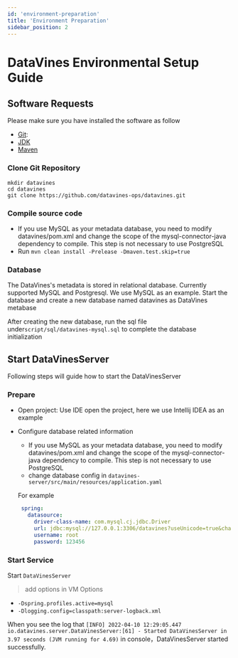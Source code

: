```yaml
---
id: 'environment-preparation'
title: 'Environment Preparation'
sidebar_position: 2
---
```


# DataVines Environmental Setup Guide

## Software Requests

Please make sure you have installed the software as follow

* [Git](https://git-scm.com/downloads): 
* [JDK](https://www.oracle.com/technetwork/java/javase/downloads/index.html)
* [Maven](http://maven.apache.org/download.cgi)

### Clone Git Repository

```
mkdir datavines
cd datavines
git clone https://github.com/datavines-ops/datavines.git
```
### Compile source code  

* If you use MySQL as your metadata database, you need to modify datavines/pom.xml and change the scope of the mysql-connector-java dependency to compile. This step is not necessary to use PostgreSQL
* Run ` mvn clean install -Prelease -Dmaven.test.skip=true ` 

### Database

The DataVines's metadata is stored in relational database. Currently supported MySQL and Postgresql. We use MySQL as an example. Start the database and create a new database named datavines as DataVines metabase

After creating the new database, run the sql file under`script/sql/datavines-mysql.sql` to complete the database initialization

## Start DataVinesServer

Following steps will guide how to start the DataVinesServer

### Prepare

* Open project: Use IDE open the project, here we use Intellij IDEA as an example

* Configure database related information
  * If you use MySQL as your metadata database, you need to modify datavines/pom.xml and change the scope of the mysql-connector-java dependency to compile. This step is not necessary to use PostgreSQL
  * change database config in  `datavines-server/src/main/resources/application.yaml` 

  For example
  ```application.yaml
   spring:
     datasource:
       driver-class-name: com.mysql.cj.jdbc.Driver
       url: jdbc:mysql://127.0.0.1:3306/datavines?useUnicode=true&characterEncoding=UTF-8
       username: root
       password: 123456
  ```

### Start Service

Start `DataVinesServer`

> add options in VM Options 
 - `-Dspring.profiles.active=mysql` 
 - `-Dlogging.config=classpath:server-logback.xml` 
 
When you see the log that `[INFO] 2022-04-10 12:29:05.447 io.datavines.server.DataVinesServer:[61] - Started DataVinesServer in 3.97 seconds (JVM running for 4.69)` in console，DataVinesServer started successfully.

